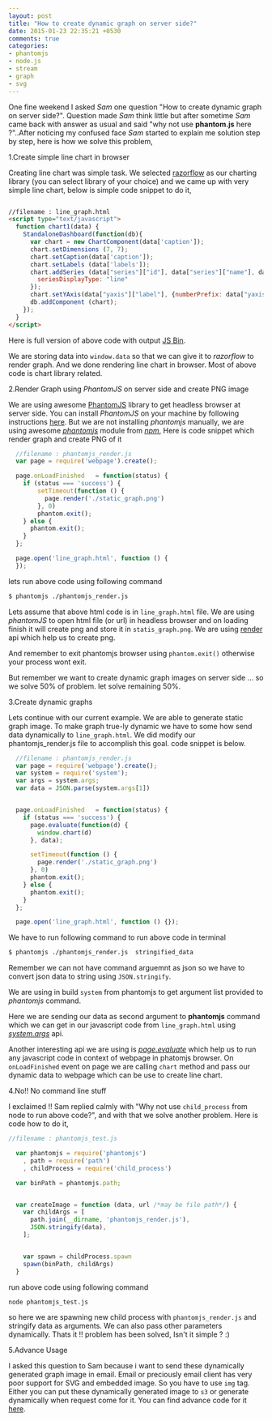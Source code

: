```yaml
---
layout: post
title: "How to create dynamic graph on server side?"
date: 2015-01-23 22:35:21 +0530
comments: true
categories:
- phantomjs
- node.js
- stream
- graph
- svg
---
```


One fine weekend I asked *Sam* one question "How to create dynamic graph on server side?". Question made *Sam*
think little but after sometime *Sam* came back with answer as usual and said "why not use **phantom.js** here ?"..After
noticing my confused face *Sam* started to explain me solution step by step, here is how we solve this problem,

1.Create simple line chart in browser

Creating line chart was simple task. We selected [razorflow](https://razorflow.com/features/) as our charting library
(you can select library of your choice) and we came up with very simple line chart, below is simple code snippet to do it,

```html

//filename : line_graph.html
<script type="text/javascript">
  function chart1(data) {
    StandaloneDashboard(function(db){
      var chart = new ChartComponent(data['caption']);
      chart.setDimensions (7, 7);
      chart.setCaption(data['caption']);
      chart.setLabels (data['labels']);
      chart.addSeries (data["series"]["id"], data["series"]["name"], data["series"]["seriesData"], {
        seriesDisplayType: "line"
      });
      chart.setYAxis(data["yaxis"]["label"], {numberPrefix: data["yaxis"]["numberPrefix"], numberHumanize: true});
      db.addComponent (chart);
    });
  }
</script>

```

Here is full version of above code with output <a class="jsbin-embed" href="http://jsbin.com/laxoka/4/embed?html,output">JS Bin</a><script src="http://static.jsbin.com/js/embed.js"></script>.

We are storing data into ```window.data``` so that we can give it to *razorflow* to render graph. And we done rendering line chart in browser. Most of above code is chart library related.

2.Render Graph using *PhantomJS* on server side and create PNG image

We are using awesome [PhantomJS](http://phantomjs.org/) library to get headless browser at server side. You can install *PhantomJS* on your machine by following instructions [here](http://phantomjs.org/download.html).
But we are not installing *phantomjs* manually, we are using awesome *[phantomjs](https://www.npmjs.com/package/phantomjs)* module from *[npm](https://npmjs.com)*,
Here is code snippet which render graph and create PNG of it

```js
  //filename : phantomjs_render.js
  var page = require('webpage').create();

  page.onLoadFinished   = function(status) {
    if (status === 'success') {
        setTimeout(function () {
          page.render('./static_graph.png')
        }, 0)
        phantom.exit();
    } else {
      phantom.exit();
    }
  };  

  page.open('line_graph.html', function () {
  });
```
lets run above code using following command

```sh
$ phantomjs ./phantomjs_render.js
```

Lets assume that above html code is in ``line_graph.html`` file. We are using  *phantomJS* to open html file (or url) in headless browser
and on loading finish it will create png and store it in ``statis_graph.png``. We are using [render](http://phantomjs.org/api/webpage/method/render.html) api which help
us to create png.

And remember to exit phantomjs browser using ```phantom.exit()``` otherwise your process wont exit.

But remember we want to create dynamic graph images on server side ... so we solve 50% of problem. let solve remaining 50%.

3.Create dynamic graphs

Lets continue with our current example. We are able to generate static graph image.
To make graph true-ly  dynamic we have to some how send data dynamically to ```line_graph.html```. We did modify our phantomjs_render.js file to accomplish this goal.
code snippet is below.

```js
  //filename : phantomjs_render.js
  var page = require('webpage').create();
  var system = require('system');
  var args = system.args;
  var data = JSON.parse(system.args[1])


  page.onLoadFinished   = function(status) {
    if (status === 'success') {
      page.evaluate(function(d) {
        window.chart(d)
      }, data);

      setTimeout(function () {
        page.render('./static_graph.png')
      }, 0)
      phantom.exit();
    } else {
      phantom.exit();
    }
  };  

  page.open('line_graph.html', function () {});
```

We have to run following command to run above code in terminal

```sh
$ phantomjs ./phantomjs_render.js  stringified_data
```

Remember we can not have command arguemnt as json so we have to convert json data to string using ```JSON.stringify```.

We are using in build ```system``` from phantomjs to get argument list provided to *phantomjs* command.

Here we are sending our data as second argument to **phantomjs** command which we can get in our javascript code from ```line_graph.html``` using *[system.args](http://phantomjs.org/api/system/property/args.html)* api.

Another interesting api we are using is *[page.evaluate](http://phantomjs.org/api/webpage/method/evaluate.html)* which help us to run any javascript code in context of webpage in phatomjs
browser. On ```onLoadFinished``` event on page we are calling ``chart`` method and pass our dynamic data to webpage which can be use to create line chart.

4.No!! No command line stuff

I exclaimed !! Sam replied calmly with "Why not use ```child_process``` from node to run above code?", and with that we solve another problem. Here is code how to do it,

```js
//filename : phantomjs_test.js

  var phantomjs = require('phantomjs')
    , path = require('path')
    , childProcess = require('child_process')

  var binPath = phantomjs.path;


  var createImage = function (data, url /*may be file path*/) {
    var childArgs = [
      path.join(__dirname, 'phantomjs_render.js'),
      JSON.stringify(data),
    ];


    var spawn = childProcess.spawn
    spawn(binPath, childArgs)
  }

```
run above code using following command

```sh
node phantomjs_test.js
```

so here we are spawning new child process with  ```phantomjs_render.js``` and  stringify data as arguments. We can also pass other parameters
dynamically. Thats it !! problem has been solved, Isn't it simple ? :)  

5.Advance Usage

I asked this question to Sam because i want to send these dynamically generated graph image in email. Email or preciously email client
has very poor support for SVG and embedded image. So you have to use ```img``` tag. Either you can put these dynamically generated
image to ```s3``` or generate dynamically when request come for it. You can find advance code for it [here](https://github.com/chetandhembre/blog/tree/master/dynamic_graph_image_phantomjs).
